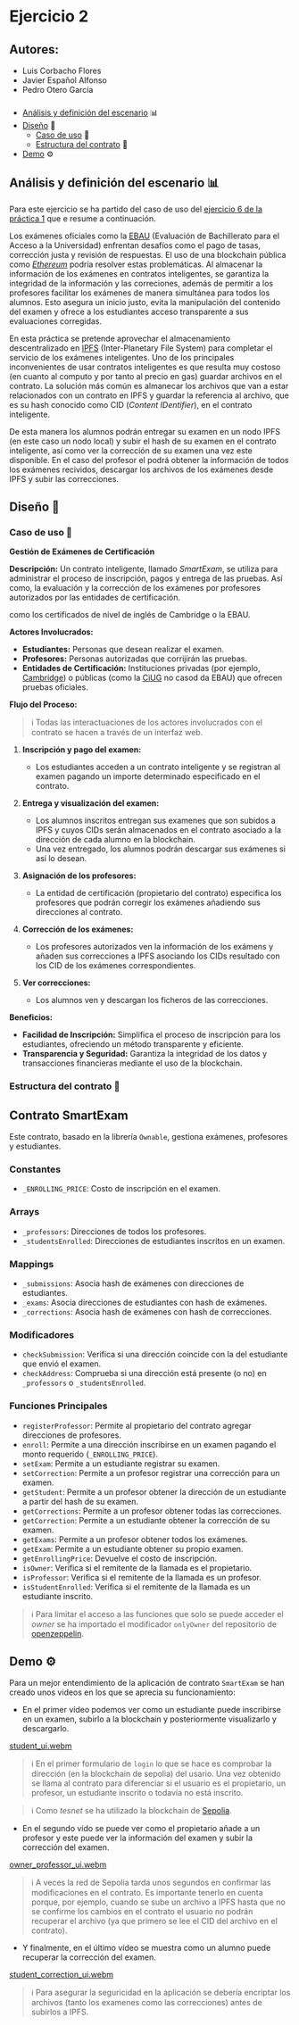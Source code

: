 # Ejercicio 2

## Autores:
* Luis Corbacho Flores
* Javier Español Alfonso
* Pedro Otero García

###
- [Análisis y definición del escenario](#id1) :bar_chart:
- [Diseño](#id2) :pencil:
    - [Caso de uso](#id2_1) :wrench:
    - [Estructura del contrato](#id2_2) :bookmark_tabs:
- [Demo](#id3) ⚙️
###

<div id="id1" />

## Análisis y definición del escenario :bar_chart:

Para este ejercicio se ha partido del caso de uso del [ejercicio 6 de la práctica 1](https://github.com/pedrotega/munics/tree/main/BC/Lab1/Ej6) que e resume a continuación.

Los exámenes oficiales como la [EBAU](https://ciug.gal/gal/abau) (Evaluación de Bachillerato para el Acceso a la Universidad) enfrentan desafíos como el pago de tasas, corrección justa y revisión de respuestas. El uso de una blockchain pública como *[Ethereum](https://ethereum.org/en/)* podría resolver estas problemáticas. Al almacenar la información de los exámenes en contratos inteligentes, se garantiza la integridad de la información y las correciones, además de permitir a los profesores facilitar los exámenes de manera simultánea para todos los alumnos. Esto asegura un inicio justo, evita la manipulación del contenido del examen y ofrece a los estudiantes acceso transparente a sus evaluaciones corregidas.

En esta práctica se pretende aprovechar el almacenamiento descentralizado en [IPFS](https://ipfs.tech/) (Inter-Planetary File System) para completar el servicio de los exámenes inteligentes. Uno de los principales inconvenientes de usar contratos inteligentes es que resulta muy costoso (en cuanto al computo y por tanto al precio en gas) guardar archivos en el contrato. La solución más común es almanecar los archivos que van a estar relacionados con un contrato en IPFS y guardar la referencia al archivo, que es su hash conocido como CID (*Content IDentifier*), en el contrato inteligente.

De esta manera los alumnos podrán entregar su examen en un nodo IPFS (en este caso un nodo local) y subir el hash de su examen en el contrato inteligente, así como ver la corrección de su examen una vez este disponible. En el caso del profesor el podrá obtener la información de todos los exámenes recividos, descargar los archivos de los exámenes desde IPFS y subir las correcciones.


<div id="id2" />

## Diseño :pencil:

<div id="id2_1" />

### Caso de uso :wrench:


**Gestión de Exámenes de Certificación**

**Descripción:**
Un contrato inteligente, llamado *SmartExam*, se utiliza para administrar el proceso de inscripción, pagos y entrega de las pruebas. Así como, la evaluación y la corrección de los exámenes por profesores autorizados por las entidades de certificación.

 como los certificados de nivel de inglés de Cambridge o la EBAU.

**Actores Involucrados:**
- **Estudiantes:** Personas que desean realizar el examen.
- **Profesores:** Personas autorizadas que corrijirán las pruebas.
- **Entidades de Certificación:** Instituciones privadas (por ejemplo, [Cambridge](https://www.cambridgeenglish.org/exams-and-tests/)) o públicas (como la [CiUG](https://ciug.gal/gal/abau) no casod da EBAU) que ofrecen pruebas oficiales.

**Flujo del Proceso:**
>ℹ️ Todas las interactuaciones de los actores involucrados con el contrato se hacen a través de un interfaz web.

1. **Inscripción y pago del examen:**
   - Los estudiantes acceden a un contrato inteligente y se registran al examen pagando un importe determinado especificado en el contrato.

2. **Entrega y visualización del examen:**
   - Los alumnos inscritos entregan sus examenes que son subidos a IPFS y cuyos CIDs serán almacenados en el contrato asociado a la dirección de cada alumno en la blockchain.
   - Una vez entregado, los alumnos podrán descargar sus exámenes si así lo desean.

3. **Asignación de los profesores:**
   - La entidad de certificación (propietario del contrato) especifica los profesores que podrán corregir los exámenes añadiendo sus direcciones al contrato.

4. **Corrección de los exámenes:**
   - Los profesores autorizados ven la información de los exámens y añaden sus correcciones a IPFS asociando los CIDs resultado con los CID de los exámenes correspondientes.

5. **Ver correcciones:**
   - Los alumnos ven y descargan los ficheros de las correcciones.

**Beneficios:**
- **Facilidad de Inscripción:** Simplifica el proceso de inscripción para los estudiantes, ofreciendo un método transparente y eficiente.
- **Transparencia y Seguridad:** Garantiza la integridad de los datos y transacciones financieras mediante el uso de la blockchain.


<div id="id2_2" />

### Estructura del contrato :bookmark_tabs:

## Contrato SmartExam

Este contrato, basado en la librería `Ownable`, gestiona exámenes, profesores y estudiantes.

### Constantes

- `_ENROLLING_PRICE`: Costo de inscripción en el examen.

### Arrays

- `_professors`: Direcciones de todos los profesores.
- `_studentsEnrolled`: Direcciones de estudiantes inscritos en un examen.

### Mappings

- `_submissions`: Asocia hash de exámenes con direcciones de estudiantes.
- `_exams`: Asocia direcciones de estudiantes con hash de exámenes.
- `_corrections`: Asocia hash de exámenes con hash de correcciones.

### Modificadores

- `checkSubmission`: Verifica si una dirección coincide con la del estudiante que envió el examen.
- `checkAddress`: Comprueba si una dirección está presente (o no) en `_professors` o `_studentsEnrolled`.

### Funciones Principales

- `registerProfessor`: Permite al propietario del contrato agregar direcciones de profesores.
- `enroll`: Permite a una dirección inscribirse en un examen pagando el monto requerido (`_ENROLLING_PRICE`).
- `setExam`: Permite a un estudiante registrar su examen.
- `setCorrection`: Permite a un profesor registrar una corrección para un examen.
- `getStudent`: Permite a un profesor obtener la dirección de un estudiante a partir del hash de su examen.
- `getCorrections`: Permite a un profesor obtener todas las correcciones.
- `getCorrection`: Permite a un estudiante obtener la corrección de su examen.
- `getExams`: Permite a un profesor obtener todos los exámenes.
- `getExam`: Permite a un estudiante obtener su propio examen.
- `getEnrollingPrice`: Devuelve el costo de inscripción.
- `isOwner`: Verifica si el remitente de la llamada es el propietario.
- `isProfessor`: Verifica si el remitente de la llamada es un profesor.
- `isStudentEnrolled`: Verifica si el remitente de la llamada es un estudiante inscrito.

> ℹ️ Para limitar el acceso a las funciones que solo se puede acceder el _owner_ se ha importado el modificador `onlyOwner` del repositorio de [openzeppelin](https://www.openzeppelin.com/).
         

<div id="id3" />

## Demo ⚙️

Para un mejor entendimiento de la aplicación de contrato `SmartExam` se han creado unos videos en los que se aprecia su funcionamiento:

* En el primer vídeo podemos ver como un estudiante puede inscribirse en un examen, subirlo a la blockchain y posteriormente visualizarlo y descargarlo. 

[student_ui.webm](https://github.com/pedrotega/munics/assets/115726518/961714ef-ced4-4717-bb6f-7a2775e483d8)

> ℹ️ En el primer formulario de `login` lo que se hace es comprobar la dirección (en la blockchain de sepolia) del usario. Una vez obtenido se llama al contrato para diferenciar si el usuario es el propietario, un profesor, un estudiante inscrito o todavía no está inscrito.

> ℹ️ Como _tesnet_ se ha utilizado la blockchain de [Sepolia](https://www.alchemy.com/overviews/sepolia-testnet).

* En el segundo vído se puede ver como el propietario añade a un profesor y este puede ver la información del examen y subir la corrección del examen.

[owner_professor_ui.webm](https://github.com/pedrotega/munics/assets/115726518/4f667888-7d1e-41a7-a499-8402c2f5be9e)

> ℹ️ A veces la red de Sepolia tarda unos segundos en confirmar las modificaciones en el contrato. Es importante tenerlo en cuenta porque, por ejemplo, cuando se sube un archivo a IPFS hasta que no se confirme los cambios en el contrato el usuario no podrán recuperar el archivo (ya que primero se lee el CID del archivo en el contrato).

* Y finalmente, en el último vídeo se muestra como un alumno puede recuperar la corrección del examen.

[student_correction_ui.webm](https://github.com/pedrotega/munics/assets/115726518/c50044bf-26f6-4453-b9f3-2457711e0e61)

> ℹ️ Para asegurar la seguricidad en la aplicación se debería encriptar los archivos (tanto los examenes como las correcciones) antes de subirlos a IPFS.